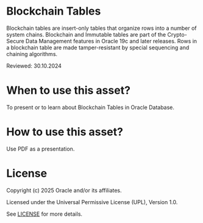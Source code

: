 # Blockchain Tables

Blockchain tables are insert-only tables that organize rows into a number of system chains. Blockchain and Immutable tables are part of the Crypto-Secure Data Management features in Oracle 19c and later releases. Rows in a blockchain table are made tamper-resistant by special sequencing and chaining algorithms. 

Reviewed: 30.10.2024

# When to use this asset?

To present or to learn about Blockchain Tables in Oracle Database.

# How to use this asset?

Use PDF as a presentation.

# License

Copyright (c) 2025 Oracle and/or its affiliates.

Licensed under the Universal Permissive License (UPL), Version 1.0.

See [LICENSE](https://github.com/oracle-devrel/technology-engineering/blob/main/LICENSE) for more details.
